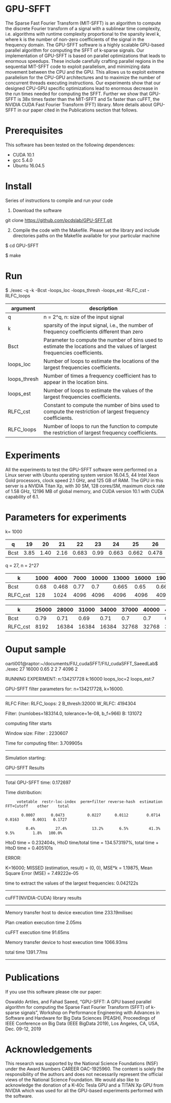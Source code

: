 # GPU-SFFT
The Sparse Fast Fourier Transform (MIT-SFFT) is an algorithm to compute the discrete Fourier transform of a signal with a sublinear time complexity,  i.e. algorithms with runtime complexity proportional to the sparsity level k,  where k is the number of non-zero coefficients of the signal in the frequency domain. The GPU-SFFT software is a  highly scalable GPU-based parallel algorithm for computing the SFFT of k-sparse signals. Our implementation of GPU-SFFT is based on parallel optimizations that leads to enormous speedups. These include carefully crafting parallel regions in the sequential MIT-SFFT code to exploit parallelism, and minimizing data movement between the CPU and the GPU. This allows us to exploit extreme parallelism for the CPU-GPU architectures and to maximize the number of concurrent threads executing instructions. Our experiments  show that our designed CPU-GPU specific optimizations lead to enormous decrease in the run times needed for computing the SFFT. Further we show that GPU-SFFT is 38x times faster than the MIT-SFFT and 5x faster than cuFFT, the NVIDIA CUDA Fast Fourier Transform (FFT) library. More details about GPU-SFFT in our paper cited in the Publications section that follows.
# Prerequisites
This software has been tested on the following dependences:
* CUDA 10.1
* gcc 5.4.0 
* Ubuntu 16.04.5

# Install
Series of instructions to compile and run your code

1. Download the software

git clone https://github.com/pcdslab/GPU-SFFT.git

2. Compile the code with the Makefile. Please set the library and include directories paths on the Makefile available for your particular machine

$ cd GPU-SFFT

$ make
# Run 
$ ./exec -q -k -Bcst -loops_loc -loops_thresh -loops_est -RLFC_cst -RLFC_loops 

|argument|description|
|--------|-----------|
|q |n = 2^q, n: size of the input signal|
|k |sparsity of the input signal, i.e., the number of frequency coefficients different than zero|
|Bsct|Parameter to compute the number of bins used to estimate the locations and the values of largest frequencies coefficients.|
|loops_loc|Number of loops to estimate the locations of the largest frequencies coefficients.|
|loops_thresh|Number of times a frequency coefficient has to appear in the location bins.|
|loops_est|Number of loops to estimate the values of the largest frequencies coefficients.|
|RLFC_cst|Constant to compute the number of bins used to compute the restriction of largest frequency coefficients.|
|RLFC_loops|Number of loops to run the function to compute the restriction of largest frequency coefficients.|
# Experiments

All the experiments to test the GPU-SFFT software were performed on a Linux server with Ubuntu operating system version 16.04.5, 44 Intel Xeon Gold processors, clock speed 2.1 GHz, and 125 GB of RAM. The GPU in this server is a NVIDIA Titan Xp, with 30 SM, 128 cores/SM, maximum clock rate of 1.58 GHz, 12196 MB of  global memory, and CUDA version 10.1 with CUDA capability of 6.1.

# Parameters for experiments
k= 1000

|q |19|20|21|22|23|24|25|26|
|--|--|--|--|--|--|--|--|--|
|Bcst |3.85|1.40|2.16|0.683|0.99|0.663|0.662|0.478|

q = 27, n = 2^27

|k |1000|4000|7000|10000|13000|16000|19000|22000|
|--|--|--|--|--|--|--|--|--|
|Bcst|0.68|0.468|0.77|0.7|0.665|0.65|0.66|0.8|
|RLFC_cst|128|1024|4096|4096|4096|4096|4096|4096|

|k |25000|28000|31000|34000|37000|40000|43000|
|--|--|--|--|--|--|--|--|
|Bcst|0.79|0.71|0.69|0.71|0.7|0.7|0.8|
|RLFC_cst|8192|16384|16384|16384|32768|32768|32768|



# Ouput sample
oarti001@raptor:~/documents/FIU_cudaSFFT/FIU_cudaSFFT_SaeedLab$ ./exec 27 16000 0.65 2 2 7 4096 2

RUNNING EXPERIMENT: n:134217728 k:16000 loops_loc=2 loops_est:7

GPU-SFFT filter parameters for: n=134217728, k=16000.

******************************************************************************

 RLFC Filter: RLFC_loops: 2  B_thresh:32000 W_RLFC: 4194304
 
 Filter: (numlobes=183314.0, tolerance=1e-08, b_f=966) B: 131072 

 computing filter starts
 
 Window size: Filter : 2230607
 
 Time for computing  filter:  3.709905s
 
******************************************************************************

Simulation starting:

GPU-SFFT Results

******************************************************************************

Total GPU-SFFT time: 0.172697

Time distribution: 
                   
         votetable  restr-loc-index  perm+filter reverse-hash  estimation FFT+Cutoff    other    total

           0.0007       0.0473          0.0227      0.0112        0.0714     0.0163      0.0031   0.1727
                    
             0.4%         27.4%           13.2%       6.5%         41.3%       9.5%        1.8%   100.0%
                     

HtoD time = 0.232404s, HtoD time/total time  = 134.573197%, total time + HtoD time = 0.405101s

ERROR:

K=16000; MISSED (estimation, result) = (0, 0), MSE*k = 1.19875, Mean Square Error (MSE) = 7.49222e-05

time to extract the values of the largest frequencies: 0.042122s

******************************************************************************

cuFFT(NVIDIA-CUDA) library results

******************************************************************************

Memory transfer host to device execution time 233.19milisec

Plan creation execution time 2.05ms

cuFFT execution time    91.65ms

Memory transfer device to host execution time 1066.93ms

total time 1391.77ms

******************************************************************************

# Publications

If you use this software please cite our paper:

Oswaldo Artiles, and Fahad Saeed, “GPU-SFFT: A GPU based parallel algorithm for computing the Sparse Fast Fourier Transform (SFFT) of k-sparse signals”, Workshop on Performance Engineering with Advances in Software and Hardware for Big Data Sciences (PEASH), Proceedings of IEEE Conference on Big Data (IEEE BigData 2019), Los Angeles, CA, USA, Dec. 09-12, 2019 

# Acknowledgements
This research was supported by the National Science Foundations (NSF) under the Award Numbers CAREER OAC-1925960. The content is solely the responsibility of the authors and does not necessarily represent the official views of the National Science Foundation. We would also like to acknowledge the donation of a K-40c Tesla GPU and a TITAN Xp GPU from NVIDIA which was used for all the GPU-based experiments performed with the software.




